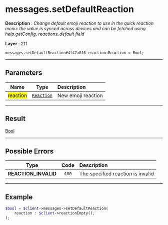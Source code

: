 # messages.setDefaultReaction

**Description** : *Change default emoji reaction to use in the quick reaction menu: the value is synced across devices and can be fetched using help.getConfig, reactions_default field*

**Layer** : 211

```tl
messages.setDefaultReaction#4f47a016 reaction:Reaction = Bool;
```

---

## Parameters

| Name | Type | Description |
| :---: | :---: | :--- |
| <mark>reaction</mark> | [`Reaction`](type/Reaction) | New emoji reaction |

---

## Result

[Bool](type/Bool)

---

## Possible Errors

| Type | Code | Description |
| :---: | :---: | :--- |
| **REACTION_INVALID** | `400` | The specified reaction is invalid |

---

## Example

```php
$bool = $client->messages->setDefaultReaction(
	reaction : $client->reactionEmpty(),
);
```